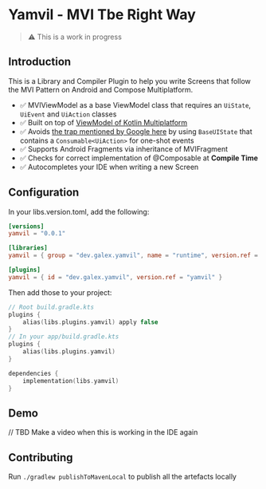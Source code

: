 # Yamvil - MVI Tbe Right Way

> ⚠️ This is a work in progress 

## Introduction

This is a Library and Compiler Plugin to help you write Screens that follow the MVI Pattern on Android and Compose Multiplatform.

- ✅ MVIViewModel as a base ViewModel class that requires an `UiState`, `UiEvent` and `UiAction` classes
- ✅ Built on top of [ViewModel of Kotlin Multiplatform](https://www.jetbrains.com/help/kotlin-multiplatform-dev/compose-lifecycle.html#viewmodel-implementation)
- ✅ Avoids [the trap mentioned by Google here](https://medium.com/androiddevelopers/viewmodel-one-off-event-antipatterns-16a1da869b95) by using `BaseUIState` that contains a `Consumable<UiAction>` for one-shot events
- ✅ Supports Android Fragments via inheritance of MVIFragment
- ✅ Checks for correct implementation of @Composable at **Compile Time**
- ✅ Autocompletes your IDE when writing a new Screen

## Configuration

In your libs.version.toml, add the following:

```toml
[versions]
yamvil = "0.0.1"

[libraries]
yamvil = { group = "dev.galex.yamvil", name = "runtime", version.ref = "yamvil" }

[plugins]
yamvil = { id = "dev.galex.yamvil", version.ref = "yamvil" }
```

Then add those to your project:
```kotlin
// Root build.gradle.kts
plugins {
    alias(libs.plugins.yamvil) apply false
}
// In your app/build.gradle.kts
plugins {
    alias(libs.plugins.yamvil)
}

dependencies {
    implementation(libs.yamvil)
}
```
## Demo 

// TBD Make a video when this is working in the IDE again

## Contributing

Run `./gradlew publishToMavenLocal` to publish all the artefacts locally